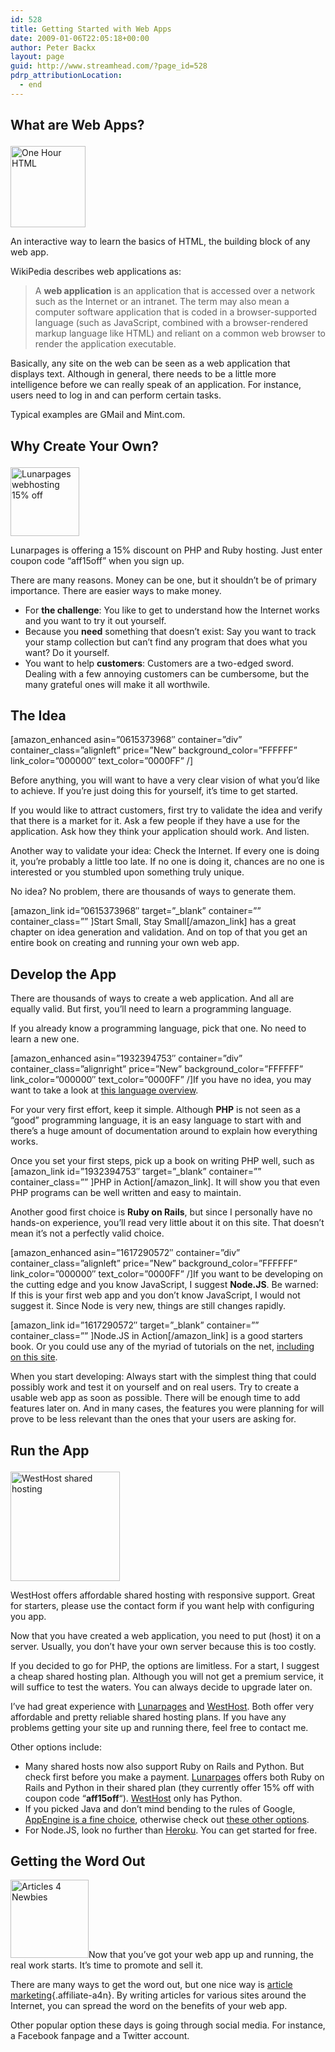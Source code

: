 ```yaml
---
id: 528
title: Getting Started with Web Apps
date: 2009-01-06T22:05:18+00:00
author: Peter Backx
layout: page
guid: http://www.streamhead.com/?page_id=528
pdrp_attributionLocation:
  - end
---
```

## What are Web Apps?<figure id="attachment_3517" style="width: 120px" class="wp-caption alignright">

[<img class="size-full wp-image-3517" title="One Hour HTML" src="http://www.streamhead.com/wp-content/uploads/2009/01/banner_120_130.jpg" alt="One Hour HTML" width="120" height="130" />](http://07822do5n93z9y829pe168a1cc.hop.clickbank.net/)<figcaption class="wp-caption-text">An interactive way to learn the basics of HTML, the building block of any web app.</figcaption></figure> 

WikiPedia describes web applications as:

> A **web application** is an application that is accessed over a network such as the Internet or an intranet. The term may also mean a computer software application that is coded in a browser-supported language (such as JavaScript, combined with a browser-rendered markup language like HTML) and reliant on a common web browser to render the application executable.

Basically, any site on the web can be seen as a web application that displays text. Although in general, there needs to be a little more intelligence before we can really speak of an application. For instance, users need to log in and can perform certain tasks.

Typical examples are GMail and Mint.com.

## Why Create Your Own?<figure style="width: 110px" class="wp-caption alignright">

[<img title="Lunarpages webhosting 15% off" src="http://affiliate-new.lunarbreeze.com/accounts/default1/banners/banner_ads_110x110_01.gif" alt="Lunarpages webhosting 15% off" width="110" height="110" />](http://www.lunarpages.com/id/pbackx/070a2dc3)<figcaption class="wp-caption-text">Lunarpages is offering a 15% discount on PHP and Ruby hosting. Just enter coupon code &#8220;aff15off&#8221; when you sign up.</figcaption></figure> 

There are many reasons. Money can be one, but it shouldn&#8217;t be of primary importance. There are easier ways to make money.

  * For **the challenge**: You like to get to understand how the Internet works and you want to try it out yourself.
  * Because you **need** something that doesn&#8217;t exist: Say you want to track your stamp collection but can&#8217;t find any program that does what you want? Do it yourself.
  * You want to help **customers**: Customers are a two-edged sword. Dealing with a few annoying customers can be cumbersome, but the many grateful ones will make it all worthwile.

## The Idea

[amazon\_enhanced asin=&#8221;0615373968&#8243; container=&#8221;div&#8221; container\_class=&#8221;alignleft&#8221; price=&#8221;New&#8221; background\_color=&#8221;FFFFFF&#8221; link\_color=&#8221;000000&#8243; text_color=&#8221;0000FF&#8221; /]

Before anything, you will want to have a very clear vision of what you&#8217;d like to achieve. If you&#8217;re just doing this for yourself, it&#8217;s time to get started.

If you would like to attract customers, first try to validate the idea and verify that there is a market for it. Ask a few people if they have a use for the application. Ask how they think your application should work. And listen.

Another way to validate your idea: Check the Internet. If every one is doing it, you&#8217;re probably a little too late. If no one is doing it, chances are no one is interested or you stumbled upon something truly unique.

No idea? No problem, there are thousands of ways to generate them.

[amazon\_link id=&#8221;0615373968&#8243; target=&#8221;\_blank&#8221; container=&#8221;&#8221; container\_class=&#8221;&#8221; ]Start Small, Stay Small[/amazon\_link] has a great chapter on idea generation and validation. And on top of that you get an entire book on creating and running your own web app.

## Develop the App

There are thousands of ways to create a web application. And all are equally valid. But first, you&#8217;ll need to learn a programming language.

If you already know a programming language, pick that one. No need to learn a new one.

[amazon\_enhanced asin=&#8221;1932394753&#8243; container=&#8221;div&#8221; container\_class=&#8221;alignright&#8221; price=&#8221;New&#8221; background\_color=&#8221;FFFFFF&#8221; link\_color=&#8221;000000&#8243; text_color=&#8221;0000FF&#8221; /]If you have no idea, you may want to take a look at [this language overview](http://www.streamhead.com/what-programming-language-to-learn-next/ "What Programming Language to Learn").

For your very first effort, keep it simple. Although **PHP** is not seen as a &#8220;good&#8221; programming language, it is an easy language to start with and there&#8217;s a huge amount of documentation around to explain how everything works.

Once you set your first steps, pick up a book on writing PHP well, such as [amazon\_link id=&#8221;1932394753&#8243; target=&#8221;\_blank&#8221; container=&#8221;&#8221; container\_class=&#8221;&#8221; ]PHP in Action[/amazon\_link]. It will show you that even PHP programs can be well written and easy to maintain.

Another good first choice is **Ruby on Rails**, but since I personally have no hands-on experience, you&#8217;ll read very little about it on this site. That doesn&#8217;t mean it&#8217;s not a perfectly valid choice.

[amazon\_enhanced asin=&#8221;1617290572&#8243; container=&#8221;div&#8221; container\_class=&#8221;alignleft&#8221; price=&#8221;New&#8221; background\_color=&#8221;FFFFFF&#8221; link\_color=&#8221;000000&#8243; text_color=&#8221;0000FF&#8221; /]If you want to be developing on the cutting edge and you know JavaScript, I suggest **Node.JS**. Be warned: If this is your first web app and you don&#8217;t know JavaScript, I would not suggest it. Since Node is very new, things are still changes rapidly.

[amazon\_link id=&#8221;1617290572&#8243; target=&#8221;\_blank&#8221; container=&#8221;&#8221; container\_class=&#8221;&#8221; ]Node.JS in Action[/amazon\_link] is a good starters book. Or you could use any of the myriad of tutorials on the net, [including on this site](http://www.streamhead.com/about/search/?cx=partner-pub-5903109166633031%3A5972966672&cof=FORID%3A10&ie=UTF-8&q=node.js&sa=Search&siteurl=www.streamhead.com%2Fwhat-programming-language-to-learn-next%2F&ref=www.google.com%2Fcse%3Fcx%3Dpartner-pub-5903109166633031%253A5972966672%26cof%3DFORID%253A10%26ie%3DUTF-8%26q%3Dwhat%2Bprogramming%2Blanguage%26sa%3DSearch%26siteurl%3Dwww.streamhead.com%252F%26ref%3D%26ss%3D1574j492824j13%26ad%3Dn9%26num%3D10%26rurl%3Dhttp%253A%252F%252Fwww.streamhead.com%252Fabout%252Fsearch%252F%253Fcx%253Dpartner-pub-5903109166633031%25253A5972966672%2526cof%253DFORID%25253A10%2526ie%253DUTF-8%2526q%253Dwhat%252Bprogramming%252Blanguage%2526sa%253DSearch%2526siteurl%253Dwww.streamhead.com%25252F%2526ref%253D%2526ss%253D1574j492824j13&ss=791j116309j8 "Node.JS articles on Streamhead").

When you start developing: Always start with the simplest thing that could possibly work and test it on yourself and on real users. Try to create a usable web app as soon as possible. There will be enough time to add features later on. And in many cases, the features you were planning for will prove to be less relevant than the ones that your users are asking for.

## Run the App<figure style="width: 175px" class="wp-caption alignright">

[<img title="WestHost shared hosting" src="http://manage.aff.biz/42/37485/87/" alt="WestHost shared hosting" width="175" height="175" />](http://manage.aff.biz/z/87/CD37485/)<figcaption class="wp-caption-text">WestHost offers affordable shared hosting with responsive support. Great for starters, please use the contact form if you want help with configuring you app.</figcaption></figure> 

Now that you have created a web application, you need to put (host) it on a server. Usually, you don&#8217;t have your own server because this is too costly.

If you decided to go for PHP, the options are limitless. For a start, I suggest a cheap shared hosting plan. Although you will not get a premium service, it will suffice to test the waters. You can always decide to upgrade later on.

I&#8217;ve had great experience with [Lunarpages](http://www.lunarpages.com/id/pbackx "Lunarpages affordable web hosting") and [WestHost](http://manage.aff.biz/z/13/CD37485/ "WestHost shared hosting"). Both offer very affordable and pretty reliable shared hosting plans. If you have any problems getting your site up and running there, feel free to contact me.

Other options include:

  * Many shared hosts now also support Ruby on Rails and Python. But check first before you make a payment. [Lunarpages](http://www.lunarpages.com/id/pbackx "Lunarpages affordable web hosting") offers both Ruby on Rails and Python in their shared plan (they currently offer 15% off with coupon code &#8220;**aff15off**&#8220;). [WestHost](http://manage.aff.biz/z/13/CD37485/ "WestHost shared hosting") only has Python.
  * If you picked Java and don&#8217;t mind bending to the rules of Google, [AppEngine is a fine choice](http://www.streamhead.com/about/search/?cx=partner-pub-5903109166633031%3A5972966672&cof=FORID%3A10&ie=UTF-8&q=appengine&sa=Search&siteurl=www.streamhead.com%2F&ref=&ss=572j57488j9 "AppEngine articles on Streamhead"), otherwise check out [these other options](http://www.streamhead.com/java-web-hosting-options-flowchart/ "Java Web Hosting options").
  * For Node.JS, look no further than [Heroku](http://www.streamhead.com/expensesspreadsheet-net-node-js/). You can get started for free.

## Getting the Word Out

[<img class="alignleft size-full wp-image-3515" title="Articles 4 Newbies" src="http://www.streamhead.com/wp-content/uploads/2009/01/banner125x125_01.gif" alt="Articles 4 Newbies" width="125" height="125" />](http://5aabaer5h66v5ze24mo0w13hhf.hop.clickbank.net/)Now that you&#8217;ve got your web app up and running, the real work starts. It&#8217;s time to promote and sell it.

There are many ways to get the word out, but one nice way is [article marketing](http://5aabaer5h66v5ze24mo0w13hhf.hop.clickbank.net/){.affiliate-a4n}. By writing articles for various sites around the Internet, you can spread the word on the benefits of your web app.

Other popular option these days is going through social media. For instance, a Facebook fanpage and a Twitter account.

&nbsp;



<!-- AddThis Advanced Settings generic via filter on the_content -->

<!-- AddThis Share Buttons generic via filter on the_content -->